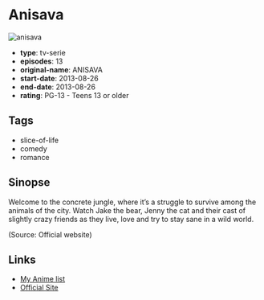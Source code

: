 # Anisava

![anisava](https://cdn.myanimelist.net/images/anime/12/67189.jpg)

-   **type**: tv-serie
-   **episodes**: 13
-   **original-name**: ANISAVA
-   **start-date**: 2013-08-26
-   **end-date**: 2013-08-26
-   **rating**: PG-13 - Teens 13 or older

## Tags

-   slice-of-life
-   comedy
-   romance

## Sinopse

Welcome to the concrete jungle, where it’s a struggle to survive among the animals of the city. Watch Jake the bear, Jenny the cat and their cast of slightly crazy friends as they live, love and try to stay sane in a wild world.

(Source: Official website)

## Links

-   [My Anime list](https://myanimelist.net/anime/27757/Anisava)
-   [Official Site](http://www.anisava.net/ja/)
